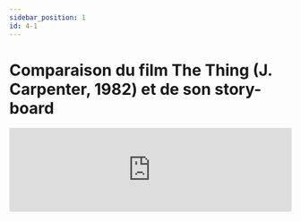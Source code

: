 ```yaml
---
sidebar_position: 1
id: 4-1
---
```

# Comparaison du film The Thing (J. Carpenter, 1982) et de son story-board

<iframe src="https://drive.google.com/file/d/1j224KpOzr_puVktu86nap78J5Wrh48Wi/preview" width="100%" style={{aspectRatio: "480/250"}} frameborder="0" allow="autoplay"></iframe>